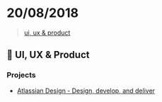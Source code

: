 # 20/08/2018

> [ui, ux & product](#art-ui-ux--product)

## :art: UI, UX & Product

### Projects

- [Atlassian Design - Design, develop, and deliver](https://atlassian.design/)